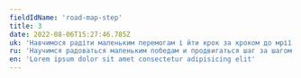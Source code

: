 ```yaml
---
fieldIdName: 'road-map-step'
title: 3
date: 2022-08-06T15:27:46.785Z
uk: 'Навчимося радіти маленьким перемогам і йти крок за кроком до мрії'
ru: 'Научимся радоваться маленьким победам и продвигаться шаг за шагом к мечте'
en: 'Lorem ipsum dolor sit amet consectetur adipisicing elit'
---
```

